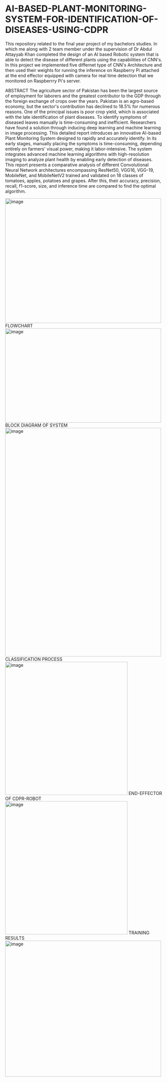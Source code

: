 # AI-BASED-PLANT-MONITORING-SYSTEM-FOR-IDENTIFICATION-OF-DISEASES-USING-CDPR
This repository related to the final year project of my bachelors studies. In which me along with 2 team member under the supervision of Dr Abdul Attayyab Khan completed the design of an AI based Robotic system that is able to detect the disease of different plants using the capabilities of CNN's. In this project we implemented five differnet type of CNN's Architecture and then used their weights for running the inference on Raspberry Pi attached at the end effector equipped with camera for real time detection that we monitored on Raspberrry Pi's server.

ABSTRACT
The agriculture sector of Pakistan has been the largest source of employment for
laborers and the greatest contributor to the GDP through the foreign exchange of
crops over the years. Pakistan is an agro-based economy, but the sector's contribution
has declined to 18.5% for numerous reasons. One of the principal issues is poor crop
yield, which is associated with the late identification of plant diseases. To identify
symptoms of diseased leaves manually is time-consuming and inefficient.
Researchers have found a solution through inducing deep learning and machine
learning in image processing. This detailed report introduces an innovative AI-based
Plant Monitoring System designed to rapidly and accurately identify. In its early
stages, manually placing the symptoms is time-consuming, depending entirely on
farmers' visual power, making it labor-intensive. The system integrates advanced
machine learning algorithms with high-resolution imaging to analyze plant health by
enabling early detection of diseases. This report presents a comparative analysis of
different Convolutional Neural Network architectures encompassing ResNet50,
VGG16, VGG-19, MobileNet, and MobileNetV2 trained and validated on 18 classes
of tomatoes, apples, potatoes and grapes. After this, their accuracy, precision, recall,
f1-score, size, and inference time are compared to find the optimal algorithm.

<img width="500" height="400" alt="image" src="https://github.com/user-attachments/assets/5f060c95-23eb-46bd-a54e-d7c51a4936ed" />
                FLOWCHART 
<img width="500" height="302" alt="image" src="https://github.com/user-attachments/assets/6fa6a42e-b871-482e-aff9-6d0187280c2a" />
                BLOCK DIAGRAM OF SYSTEM
<img width="500" height="733" alt="image" src="https://github.com/user-attachments/assets/de58f2eb-fe66-42fb-ae4c-bd21197c78fb" />
                      CLASSIFICATION PROCESS          
<img width="392" height="427" alt="image" src="https://github.com/user-attachments/assets/0c729f71-f1b0-4283-878e-1e71ee582ebb" />
                    END-EFFECTOR OF CDPR-ROBOT
<img width="392" height="427" alt="image" src="https://github.com/user-attachments/assets/e656c65b-598f-475d-9cc5-c8b3957fee98" />
                    TRAINING RESULTS
<img width="500" height="436" alt="image" src="https://github.com/user-attachments/assets/93565294-7566-4450-bcc2-1beebfeae900" />



